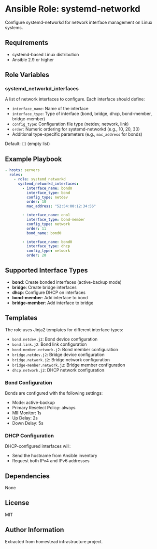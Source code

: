 # Ansible Role: systemd-networkd

Configure systemd-networkd for network interface management on Linux systems.

## Requirements

- systemd-based Linux distribution
- Ansible 2.9 or higher

## Role Variables

### systemd_networkd_interfaces

A list of network interfaces to configure. Each interface should define:

- `interface_name`: Name of the interface
- `interface_type`: Type of interface (bond, bridge, dhcp, bond-member, bridge-member)
- `config_type`: Configuration file type (netdev, network, link)
- `order`: Numeric ordering for systemd-networkd (e.g., 10, 20, 30)
- Additional type-specific parameters (e.g., `mac_address` for bonds)

Default: `[]` (empty list)

## Example Playbook

```yaml
- hosts: servers
  roles:
    - role: systemd_networkd
      systemd_networkd_interfaces:
        - interface_name: bond0
          interface_type: bond
          config_type: netdev
          order: 10
          mac_address: "52:54:00:12:34:56"

        - interface_name: eno1
          interface_type: bond-member
          config_type: network
          order: 11
          bond_name: bond0

        - interface_name: bond0
          interface_type: dhcp
          config_type: network
          order: 20
```

## Supported Interface Types

- **bond**: Create bonded interfaces (active-backup mode)
- **bridge**: Create bridge interfaces
- **dhcp**: Configure DHCP on interfaces
- **bond-member**: Add interface to bond
- **bridge-member**: Add interface to bridge

## Templates

The role uses Jinja2 templates for different interface types:

- `bond.netdev.j2`: Bond device configuration
- `bond.link.j2`: Bond link configuration
- `bond-member.network.j2`: Bond member configuration
- `bridge.netdev.j2`: Bridge device configuration
- `bridge.network.j2`: Bridge network configuration
- `bridge-member.network.j2`: Bridge member configuration
- `dhcp.network.j2`: DHCP network configuration

### Bond Configuration

Bonds are configured with the following settings:
- Mode: active-backup
- Primary Reselect Policy: always
- MII Monitor: 1s
- Up Delay: 2s
- Down Delay: 5s

### DHCP Configuration

DHCP-configured interfaces will:
- Send the hostname from Ansible inventory
- Request both IPv4 and IPv6 addresses

## Dependencies

None

## License

MIT

## Author Information

Extracted from homestead infrastructure project.
